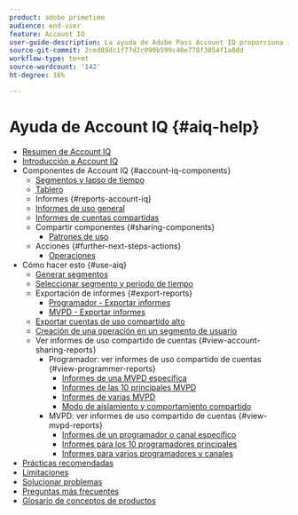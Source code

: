 ```yaml
---
product: adobe primetime
audience: end-user
feature: Account IQ
user-guide-description: La ayuda de Adobe Pass Account IQ proporciona información sobre los componentes de Account IQ y le acompaña a través de los recorridos de usuario para utilizar los distintos componentes.
source-git-commit: 2ced89dc1f77d2c090b599c40e778f3054f1a8dd
workflow-type: tm+mt
source-wordcount: '142'
ht-degree: 16%

---
```


# Ayuda de Account IQ {#aiq-help}

+ [Resumen de Account IQ](/help/accountiq/home.md)
+ [Introducción a Account IQ](/help/accountiq/get-started.md)
+ Componentes de Account IQ {#account-iq-components}
   + [Segmentos y lapso de tiempo](/help/accountiq/segments-timeframe.md)
   + [Tablero](/help/accountiq/dashboard.md)
   + Informes {#reports-account-iq}
   + [Informes de uso general](/help/accountiq/general-usage-reports.md)
   + [Informes de cuentas compartidas](/help/accountiq/shared-acc-reports.md)
   + Compartir componentes {#sharing-components}
      + [Patrones de uso](/help/accountiq/usage-patterns.md)
   + Acciones {#further-next-steps-actions}
      + [Operaciones](/help/accountiq/operations.md)
+ Cómo hacer esto {#use-aiq}
   + [Generar segmentos](/help/accountiq/build-segment.md)
   + [Seleccionar segmento y periodo de tiempo](/help/accountiq/howto-select-segment-timeframe.md)
   + Exportación de informes {#export-reports}
      + [Programador - Exportar informes](/help/accountiq/export-segment-metrics-progr.md)
      + [MVPD - Exportar informes](/help/accountiq/export-segment-metrics-mvpd.md)
   + [Exportar cuentas de uso compartido alto](/help/accountiq/export-acc-information.md)
   + [Creación de una operación en un segmento de usuario](/help/accountiq/operation-affecting-user-segment.md)
   + Ver informes de uso compartido de cuentas {#view-account-sharing-reports}
      + Programador: ver informes de uso compartido de cuentas {#view-programmer-reports}
         + [Informes de una MVPD específica](/help/accountiq/reports-for-specific-mvpds.md)
         + [Informes de las 10 principales MVPD](/help/accountiq/top-10-mvpd-reports.md)
         + [Informes de varias MVPD](viewrep-multiple-mvpd.md)
         + [Modo de aislamiento y comportamiento compartido](/help/accountiq/isolation-mode.md)
      + MVPD: ver informes de uso compartido de cuentas {#view-mvpd-reports}
         + [Informes de un programador o canal específico](/help/accountiq/reports-for-specific-programmers.md)
         + [Informes para los 10 programadores principales](/help/accountiq/top-10-programmer-reports.md)
         + [Informes para varios programadores y canales](viewrep-multiple-programmer.md)
+ [Prácticas recomendadas](/help/accountiq/best-practices.md)
+ [Limitaciones](/help/accountiq/limitations.md)
+ [Solucionar problemas](/help/accountiq/troubleshoot.md)
+ [Preguntas más frecuentes](/help/accountiq/faq.md)
+ [Glosario de conceptos de productos](/help/accountiq/product-concepts.md)